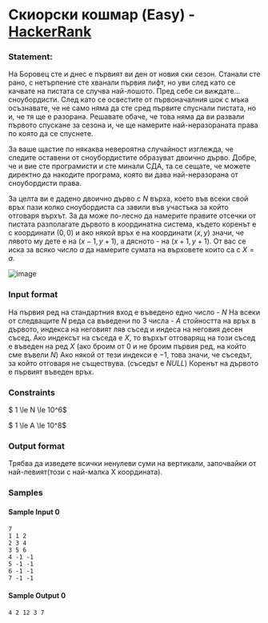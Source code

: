 #  Скиорски кошмар (Easy) - [HackerRank](<https://www.hackerrank.com/contests/sda-hw-6-2023/challenges/vertical-sums>)


### Statement:

На Боровец сте и днес е първият ви ден от новия ски сезон. Станали сте рано, с нетърпение сте хванали първия лифт, но уви след като се качвате на пистата се случва най-лошото. Пред себе си виждате... сноубордисти. След като се освестите от първоначалния шок с мъка осъзнавате, че не само няма да сте сред първите спуснали пистата, но и, че тя ще е разорана. Решавате обаче, че това няма да ви развали първото спускане за сезона и, че ще намерите най-неразораната права по която да се спуснете.

За ваше щастие по някаква невероятна случайност изглежда, че следите оставени от сноубордистите образуват двоично дърво. Добре, че и вие сте програмисти и сте минали СДА, та се сещате, че можете директно да накодите програма, която ви дава най-неразорана от сноубордисти права.

За целта ви е дадено двоично дърво с $N$ върха, което във всеки свой връх пази колко сноубордиста са завили във участъка за който отговаря върхът. За да може по-лесно да намерите правите отсечки от пистата разполагате дървото в координатна система, където коренът е с координати $(0,0)$ и ако някой връх е на координати $(x,y)$ значи, че лявото му дете е на $(x-1,y+1)$, а дясното - на $(x+1,y+1)$. От вас се иска за всяко число $a$ да намерите сумата на върховете които са с $X=a$.

<img src="https://s3.amazonaws.com/hr-assets/0/1668460873-df4c12d0f8-test.jpg" alt="image" title="">


### Input format

На първия ред на стандартния вход е въведено едно число - $N$
На всеки от следващите $N$ реда са въведени по 3 числа - $A$ стойността на връх в дървото, индекса на неговият ляв съсед и индеса на неговия десен съсед.
Ако индексът на съседа е $X$, то върхът отговарящ на този съсед е въведен на ред $X$ (ако броим от 0 и не броим първия ред, на който сме въвели $N$)
Ако някой от тези индекси е $-1$, това значи, че съседът, за който отговаря не съществува. (съседът е $NULL$)
Коренът на дървото е първият въведен връх.


### Constraints

$ 1 \le N \le 10^6$

$ 1 \le A \le 10^8$

### Output format

Трябва да изведете всички ненулеви суми на вертикали, започвайки от най-левият(този с най-малка X координата).


### Samples


#### Sample Input 0
```
7
1 1 2 
2 3 4
3 5 6 
4 -1 -1 
5 -1 -1 
6 -1 -1
7 -1 -1
```

#### Sample Output 0
```
4 2 12 3 7
```
